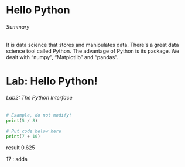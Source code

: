 # Hello Python
###### Summary
It is data science that stores and manipulates data. 
There's a great data science tool called Python. 
The advantage of Python is its package. 
We dealt with “numpy”, “Matplotlib” and “pandas”.

# Lab: Hello Python!

###### Lab2: The Python Interface
```python
# Example, do not modify!
print(5 / 8)

# Put code below here
print(7 + 10)
```
result
0.625

17
: sdda
###### 
```python
